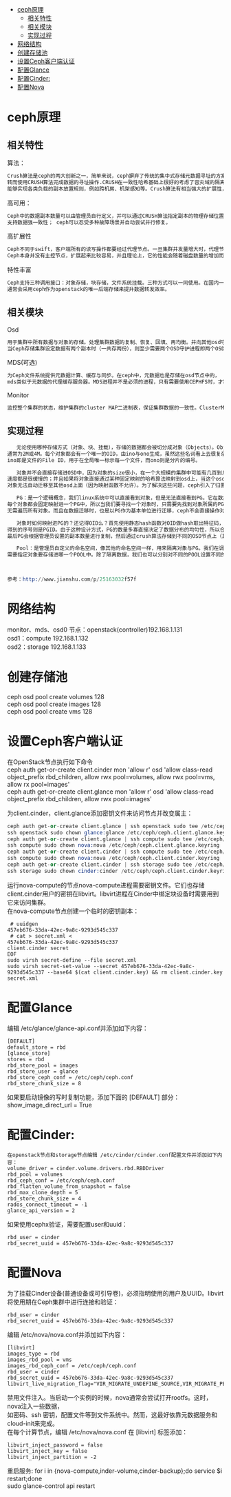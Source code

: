 <!-- TOC depthFrom:1 depthTo:6 withLinks:1 updateOnSave:1 orderedList:0 -->

- [ceph原理](#ceph原理)
	- [相关特性](#相关特性)
	- [相关模块](#相关模块)
	- [实现过程](#实现过程)
- [网络结构](#网络结构)
- [创建存储池](#创建存储池)
- [设置Ceph客户端认证](#设置ceph客户端认证)
- [配置Glance](#配置glance)
- [配置Cinder:](#配置cinder)
- [配置Nova](#配置nova)

<!-- /TOC -->

# ceph原理
## 相关特性
算法：
``` s
Crush算法是ceph的两大创新之一，简单来说，ceph摒弃了传统的集中式存储元数据寻址的方案，
转而使用CRUSH算法完成数据的寻址操作.CRUSH在一致性哈希基础上很好的考虑了容灾域的隔离，
能够实现各类负载的副本放置规则，例如跨机房、机架感知等。Crush算法有相当强大的扩展性，理论上支持数千个存储节点.  
```
高可用：
```s
Ceph中的数据副本数量可以由管理员自行定义，并可以通过CRUSH算法指定副本的物理存储位置以分隔故障域，
支持数据强一致性； ceph可以忍受多种故障场景并自动尝试并行修复。
```
高扩展性
```s
Ceph不同于swift，客户端所有的读写操作都要经过代理节点。一旦集群并发量增大时，代理节点很容易成为单点瓶颈。
Ceph本身并没有主控节点，扩展起来比较容易，并且理论上，它的性能会随着磁盘数量的增加而线性增长。
```
特性丰富
```s
Ceph支持三种调用接口：对象存储，块存储，文件系统挂载。三种方式可以一同使用。在国内一些公司的云环境中，
通常会采用ceph作为openstack的唯一后端存储来提升数据转发效率。
```
## 相关模块
Osd
```s
用于集群中所有数据与对象的存储。处理集群数据的复制、恢复、回填、再均衡。并向其他osd守护进程发送心跳，然后向Mon提供一些监控信息。
当Ceph存储集群设定数据有两个副本时（一共存两份），则至少需要两个OSD守护进程即两个OSD节点，集群才能达到active+clean状态。
```
MDS(可选)
```s
为Ceph文件系统提供元数据计算、缓存与同步。在ceph中，元数据也是存储在osd节点中的，
mds类似于元数据的代理缓存服务器。MDS进程并不是必须的进程，只有需要使用CEPHFS时，才需要配置MDS节点。
```
Monitor
```s
监控整个集群的状态，维护集群的cluster MAP二进制表，保证集群数据的一致性。ClusterMAP描述了对象块存储的物理位置，以及一个将设备聚合到物理位置的桶列表。
```
## 实现过程
```s
   无论使用哪种存储方式（对象、块、挂载），存储的数据都会被切分成对象（Objects）。Objects size大小可以由管理员调整，
通常为2M或4M。每个对象都会有一个唯一的OID，由ino与ono生成，虽然这些名词看上去很复杂，其实相当简单。
ino即是文件的File ID，用于在全局唯一标示每一个文件，而ono则是分片的编号。

   对象并不会直接存储进OSD中，因为对象的size很小，在一个大规模的集群中可能有几百到几千万个对象。这么多对象光是遍历寻址，
速度都是很缓慢的；并且如果将对象直接通过某种固定映射的哈希算法映射到osd上，当这个osd损坏时，
对象无法自动迁移至其他osd上面（因为映射函数不允许）。为了解决这些问题，ceph引入了归置组的概念，即PG。

   PG：是一个逻辑概念，我们linux系统中可以直接看到对象，但是无法直接看到PG。它在数据寻址时类似于数据库中的索引：
每个对象都会固定映射进一个PG中，所以当我们要寻找一个对象时，只需要先找到对象所属的PG，然后遍历这个PG就可以了，
无需遍历所有对象。而且在数据迁移时，也是以PG作为基本单位进行迁移，ceph不会直接操作对象。

   对象时如何映射进PG的？还记得OID么？首先使用静态hash函数对OID做hash取出特征码，用特征码与PG的数量去模，
得到的序号则是PGID。由于这种设计方式，PG的数量多寡直接决定了数据分布的均匀性，所以合理设置的PG数量可以很好的提升CEPH集群的性能并使数据均匀分布。
最后PG会根据管理员设置的副本数量进行复制，然后通过crush算法存储到不同的OSD节点上（其实是把PG中的所有对象存储到节点上），第一个osd节点即为主节点，其余均为从节点。

   Pool：是管理员自定义的命名空间，像其他的命名空间一样，用来隔离对象与PG。我们在调用API存储即使用对象存储时，
需要指定对象要存储进哪一个POOL中。除了隔离数据，我们也可以分别对不同的POOL设置不同的优化策略，比如副本数、数据清洗次数、数据块及对象大小等。



参考：http://www.jianshu.com/p/25163032f57f
```
# 网络结构
monitor、mds、osd0 节点：openstack(controller)192.168.1.131  
osd1：compute 192.168.1.132  
osd2：storage 192.168.1.133  

# 创建存储池
ceph osd pool create volumes 128  
ceph osd pool create images 128  
ceph osd pool create vms 128  

# 设置Ceph客户端认证
在OpenStack节点执行如下命令  
ceph auth get-or-create client.cinder mon 'allow r' osd 'allow class-read object_prefix rbd_children, allow rwx pool=volumes, allow rwx pool=vms, allow rx pool=images'  
ceph auth get-or-create client.glance mon 'allow r' osd 'allow class-read object_prefix rbd_children, allow rwx pool=images'  

为client.cinder，client.glance添加密钥文件来访问节点并改变属主：
```s
ceph auth get-or-create client.glance | ssh openstack sudo tee /etc/ceph/ceph.client.glance.keyring  
ssh openstack sudo chown glance:glance /etc/ceph/ceph.client.glance.keyring
ceph auth get-or-create client.glance | ssh compute sudo tee /etc/ceph/ceph.client.glance.keyring
ssh compute sudo chown nova:nova /etc/ceph/ceph.client.glance.keyring
ceph auth get-or-create client.cinder | ssh compute sudo tee /etc/ceph/ceph.client.cinder.keyring
ssh compute sudo chown nova:nova /etc/ceph/ceph.client.cinder.keyring
ceph auth get-or-create client.cinder | ssh storage sudo tee /etc/ceph/ceph.client.cinde.keyring
ssh storage sudo chown cinder:cinder /etc/ceph/ceph.client.cinder.keyring
```

运行nova-compute的节点nova-compute进程需要密钥文件。它们也存储client.cinder用户的密钥在libvirt。libvirt进程在Cinder中绑定块设备时需要用到它来访问集群。  
在nova-compute节点创建一个临时的密钥副本：  
```code
 # uuidgen
457eb676-33da-42ec-9a8c-9293d545c337
 # cat > secret.xml <
457eb676-33da-42ec-9a8c-9293d545c337
client.cinder secret
EOF
sudo virsh secret-define --file secret.xml
sudo virsh secret-set-value --secret 457eb676-33da-42ec-9a8c-9293d545c337 --base64 $(cat client.cinder.key) && rm client.cinder.key secret.xml
```

# 配置Glance  
编辑 /etc/glance/glance-api.conf并添加如下内容：
```code
[DEFAULT]
default_store = rbd
[glance_store]
stores = rbd
rbd_store_pool = images
rbd_store_user = glance
rbd_store_ceph_conf = /etc/ceph/ceph.conf
rbd_store_chunk_size = 8
```
如果要启动镜像的写时复制功能，添加下面的 [DEFAULT] 部分：  
show_image_direct_url = True

# 配置Cinder:
```code
在openstack节点和storage节点编辑 /etc/cinder/cinder.conf配置文件并添加如下内容：
volume_driver = cinder.volume.drivers.rbd.RBDDriver
rbd_pool = volumes
rbd_ceph_conf = /etc/ceph/ceph.conf
rbd_flatten_volume_from_snapshot = false
rbd_max_clone_depth = 5
rbd_store_chunk_size = 4
rados_connect_timeout = -1
glance_api_version = 2
```
如果使用cephx验证，需要配置user和uuid：
```code
rbd_user = cinder
rbd_secret_uuid = 457eb676-33da-42ec-9a8c-9293d545c337
```
# 配置Nova
为了挂载Cinder设备(普通设备或可引导卷)，必须指明使用的用户及UUID。libvirt将使用期在Ceph集群中进行连接和验证：
```code
rbd_user = cinder
rbd_secret_uuid = 457eb676-33da-42ec-9a8c-9293d545c337
```
编辑 /etc/nova/nova.conf并添加如下内容：
```code
[libvirt]
images_type = rbd
images_rbd_pool = vms
images_rbd_ceph_conf = /etc/ceph/ceph.conf
rbd_user = cinder
rbd_secret_uuid = 457eb676-33da-42ec-9a8c-9293d545c337
libvirt_live_migration_flag="VIR_MIGRATE_UNDEFINE_SOURCE,VIR_MIGRATE_PEER2PEER,VIR_MIGRATE_LIVE,VIR_MIGRATE_PERSIST_DEST"
```
禁用文件注入。当启动一个实例的时候，nova通常会尝试打开rootfs。这时，nova注入一些数据，  
如密码、ssh 密钥，配置文件等到文件系统中。然而，这最好依靠元数据服务和cloud-init来完成。  
在每个计算节点，编辑 /etc/nova/nova.conf 在 [libvirt] 标签添加：  
```code
libvirt_inject_password = false
libvirt_inject_key = false
libvirt_inject_partition = -2
```
重启服务:
for i in {nova-compute,inder-volume,cinder-backup};do service $i restart;done  
sudo glance-control api restart  
